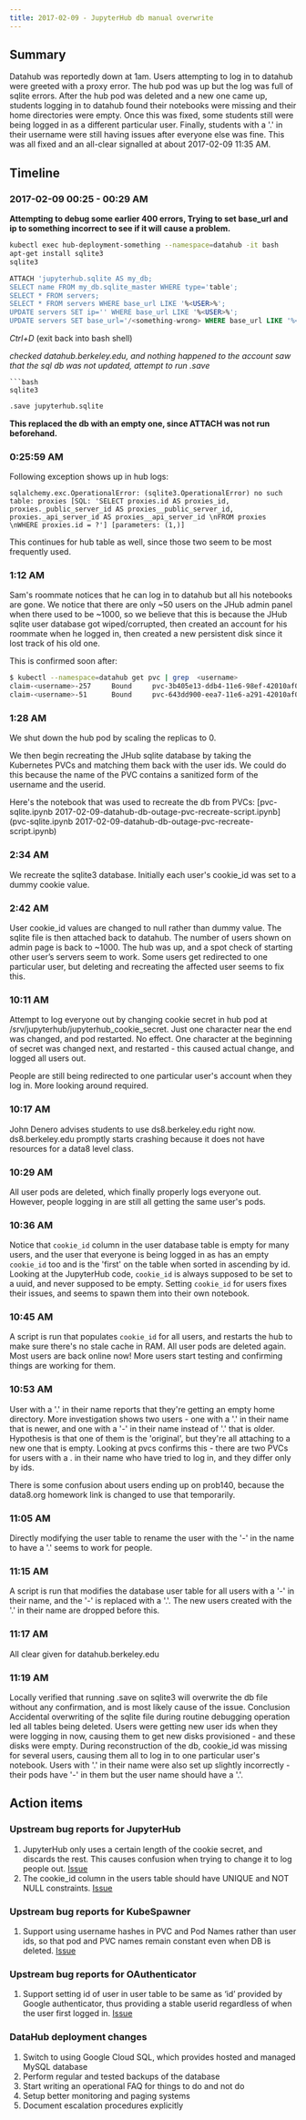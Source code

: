```yaml
---
title: 2017-02-09 - JupyterHub db manual overwrite
---
```


## Summary ##
Datahub was reportedly down at 1am. Users attempting to log in to datahub were greeted with a proxy error. The hub pod was up but the log was full of sqlite errors. After the hub pod was deleted and a new one came up, students logging in to datahub found their notebooks were missing and their home directories were empty. Once this was fixed, some students still were being logged in as a different particular user. Finally, students with a '.' in their username were still having issues after everyone else was fine. This was all fixed and an all-clear signalled at about 2017-02-09 11:35 AM.


## Timeline ##
### 2017-02-09 00:25 - 00:29 AM ###

**Attempting to debug some earlier 400 errors, Trying to set base_url and ip to something incorrect to see if it will cause a problem.**

```bash
kubectl exec hub-deployment-something --namespace=datahub -it bash
apt-get install sqlite3
sqlite3
```
```sql
ATTACH 'jupyterhub.sqlite AS my_db;
SELECT name FROM my_db.sqlite_master WHERE type='table';
SELECT * FROM servers;
SELECT * FROM servers WHERE base_url LIKE '%<USER>%';
UPDATE servers SET ip='' WHERE base_url LIKE '%<USER>%';
UPDATE servers SET base_url='/<something-wrong> WHERE base_url LIKE '%<USER>%';
```
*Ctrl+D* (exit back into bash shell)

*checked datahub.berkeley.edu, and nothing happened to the account*
*saw that the sql db was not updated, attempt to run .save*
```
```bash
sqlite3
```
```sql
.save jupyterhub.sqlite
```

**This replaced the db with an empty one, since ATTACH was not run beforehand.**


### 0:25:59 AM ###


Following exception shows up in hub logs:

```
sqlalchemy.exc.OperationalError: (sqlite3.OperationalError) no such table: proxies [SQL: 'SELECT proxies.id AS proxies_id, proxies._public_server_id AS proxies__public_server_id, proxies._api_server_id AS proxies__api_server_id \nFROM proxies \nWHERE proxies.id = ?'] [parameters: (1,)]
```

This continues for hub table as well, since those two seem to be most frequently used.

### 1:12 AM ###

Sam's roommate notices that he can log in to datahub but all his notebooks are gone. We notice that there are only ~50 users on the JHub admin panel when there used to be ~1000, so we believe that this is because the JHub sqlite user database got wiped/corrupted, then created an account for his roommate when he logged in, then created a new persistent disk since it lost track of his old one.

This is confirmed soon after:


```bash
$ kubectl --namespace=datahub get pvc | grep  <username>
claim-<username>-257     Bound     pvc-3b405e13-ddb4-11e6-98ef-42010af000c3   10Gi       RWO           21d
claim-<username>-51      Bound     pvc-643dd900-eea7-11e6-a291-42010af000c3   10Gi       RWO           5m
```

### 1:28 AM  ###


We shut down the hub pod by scaling the replicas to 0.

We then begin recreating the JHub sqlite database by taking the Kubernetes PVCs and matching them back with the user ids. We could do this because the name of the PVC contains a sanitized form of the username and the userid.

Here's the notebook that was used to recreate the db from PVCs: [pvc-sqlite.ipynb 2017-02-09-datahub-db-outage-pvc-recreate-script.ipynb](pvc-sqlite.ipynb 2017-02-09-datahub-db-outage-pvc-recreate-script.ipynb)


### 2:34 AM  ###

We recreate the sqlite3 database. Initially each user's cookie_id was set to a dummy cookie value.


### 2:42 AM ###


User cookie_id values are changed to null rather than dummy value. The sqlite file is then attached back to datahub. The number of users shown on admin page is back to ~1000. The hub was up, and a spot check of starting other user’s servers seem to work. Some users get redirected to one particular user, but deleting and recreating the affected user seems to fix this.


### 10:11 AM ###


Attempt to log everyone out by changing cookie secret in hub pod at /srv/jupyterhub/jupyterhub_cookie_secret. Just one character near the end was changed, and pod restarted. No effect. One character at the beginning of secret was changed next, and restarted - this caused actual change, and logged all users out.

People are still being redirected to one particular user's account when they log in. More looking around required.

### 10:17 AM ###


John Denero advises students to use ds8.berkeley.edu right now. ds8.berkeley.edu promptly starts crashing because it does not have resources for a data8 level class.


### 10:29 AM ###


All user pods are deleted, which finally properly logs everyone out. However, people logging in are still all getting the same user's pods.


### 10:36 AM ###


Notice that `cookie_id` column in the user database table is empty for many users, and the user that everyone is being logged in as has an empty `cookie_id` too and is the 'first' on the table when sorted in ascending by id. Looking at the JupyterHub code, `cookie_id` is always supposed to be set to a uuid, and never supposed to be empty. Setting `cookie_id` for users fixes their issues, and seems to spawn them into their own notebook.


### 10:45 AM ###


A script is run that populates `cookie_id` for all users, and restarts the hub to make sure there's no stale cache in RAM. All user pods are deleted again. Most users are back online now! More users start testing and confirming things are working for them.


### 10:53 AM ###


User with a '.' in their name reports that they're getting an empty home directory. More investigation shows two users - one with a '.' in their name that is newer, and one with a '-' in their name instead of '.' that is older. Hypothesis is that one of them is the 'original', but they're all attaching to a new one that is empty. Looking at pvcs confirms this - there are two PVCs for users with a . in their name who have tried to log in, and they differ only by ids.


There is some confusion about users ending up on prob140, because the data8.org homework link is changed to use that temporarily.


### 11:05 AM ###


Directly modifying the user table to rename the user with the '-' in the name to have a '.' seems to work for people.


### 11:15 AM ###


A script is run that modifies the database user table for all users with a '-' in their name, and the '-' is replaced with a '.'. The new users created with the '.' in their name are dropped before this.


### 11:17 AM ###


All clear given for datahub.berkeley.edu


### 11:19 AM ###


Locally verified that running .save <filename> on sqlite3 will overwrite the db file without any confirmation, and is most likely cause of the issue.
Conclusion
Accidental overwriting of the sqlite file during routine debugging operation led all tables being deleted. Users were getting new user ids when they were logging in now, causing them to get new disks provisioned - and these disks were empty. During reconstruction of the db, cookie_id was missing for several users, causing them all to log in to one particular user's notebook. Users with '.' in their name were also set up slightly incorrectly - their pods have '-' in them but the user name should have a '.'.


## Action items ##

### Upstream bug reports for JupyterHub ###

1. JupyterHub only uses a certain length of the cookie secret, and discards the rest. This causes confusion when trying to change it to log people out. [Issue](https://github.com/jupyterhub/jupyterhub/issues/986)
2. The cookie_id column in the users table should have UNIQUE and NOT NULL constraints. [Issue](https://github.com/jupyterhub/jupyterhub/issues/985)


### Upstream bug reports for KubeSpawner ###

1. Support using username hashes in PVC and Pod Names rather than user ids, so that pod and PVC names remain constant even when DB is deleted. [Issue](https://github.com/jupyterhub/kubespawner/issues/21)


### Upstream bug reports for OAuthenticator ###
1. Support setting id of user in user table to be same as ‘id’ provided by Google authenticator, thus providing a stable userid regardless of when the user first logged in. [Issue](https://github.com/jupyterhub/oauthenticator/issues/65)


### DataHub deployment changes ###
1. Switch to using Google Cloud SQL, which provides hosted and managed MySQL database
2. Perform regular and tested backups of the database
3. Start writing an operational FAQ for things to do and not do
4. Setup better monitoring and paging systems
5. Document escalation procedures explicitly
